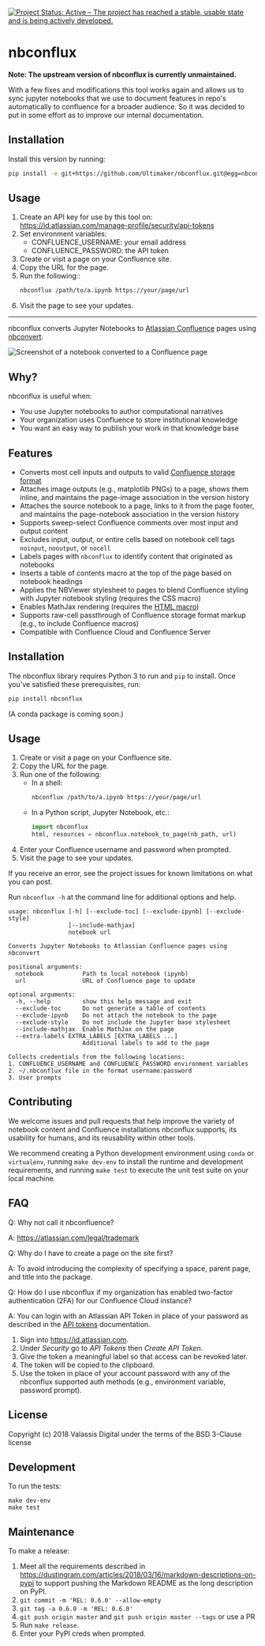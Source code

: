 [![Project Status: Active – The project has reached a stable, usable state and is being actively developed.](https://www.repostatus.org/badges/latest/active.svg)](https://www.repostatus.org/#active)

# nbconflux

**Note: The upstream version of nbconflux is currently unmaintained.** 

With a few fixes and modifications this tool works again and allows us to sync jupyter notebooks that we use to 
document features in repo's automatically to confluence for a broader audience. So it was decided to put in some effort
as to improve our internal documentation.

## Installation

Install this version by running:

```bash
pip install -e git+https://github.com/Ultimaker/nbconflux.git@egg=nbconflux
```

## Usage

1. Create an API key for use by this tool on: https://id.atlassian.com/manage-profile/security/api-tokens
2. Set environment variables: 
   * CONFLUENCE_USERNAME: your email address 
   * CONFLUENCE_PASSWORD: the API token
3. Create or visit a page on your Confluence site.
4. Copy the URL for the page.
5. Run the following::
    ```bash
    nbconflux /path/to/a.ipynb https://your/page/url
    ```
6. Visit the page to see your updates.

----------------------------------------------------------------

nbconflux converts Jupyter Notebooks to [Atlassian Confluence](https://www.atlassian.com/software/confluence)
pages using
[nbconvert](https://github.com/jupyter/nbconvert).

![Screenshot of a notebook converted to a Confluence page](etc/screenshot.png)

## Why?

nbconflux is useful when:

* You use Jupyter notebooks to author computational narratives
* Your organization uses Confluence to store institutional knowledge
* You want an easy way to publish your work in that knowledge base

## Features

* Converts most cell inputs and outputs to valid [Confluence storage format](https://confluence.atlassian.com/doc/confluence-storage-format-790796544.html)
* Attaches image outputs (e.g., matplotlib PNGs) to a page, shows them inline,
  and maintains the page-image association in the version history
* Attaches the source notebook to a page, links to it from the page footer, and
  maintains the page-notebook association in the version history
* Supports sweep-select Confluence comments over most input and output content
* Excludes input, output, or entire cells based on notebook cell tags `noinput`,
  `nooutput`, or `nocell`
* Labels pages with `nbconflux` to identify content that originated as notebooks
* Inserts a table of contents macro at the top of the page based on notebook
  headings
* Applies the NBViewer stylesheet to pages to blend Confluence styling with
  Jupyter notebook styling (requires the CSS macro)
* Enables MathJax rendering (requires the [HTML macro](https://confluence.atlassian.com/doc/html-macro-38273085.html))
* Supports raw-cell passthrough of Confluence storage format markup (e.g., to
  include Confluence macros)
* Compatible with Confluence Cloud and Confluence Server

## Installation

The nbconflux library requires Python 3 to run and `pip` to install.
Once you've satisfied these prerequisites, run:

```bash
pip install nbconflux
```

(A conda package is coming soon.)


## Usage

1. Create or visit a page on your Confluence site.
2. Copy the URL for the page.
3. Run one of the following:
    * In a shell:
        ```bash
        nbconflux /path/to/a.ipynb https://your/page/url
        ```
    * In a Python script, Jupyter Notebook, etc.:
        ```python
        import nbconflux
        html, resources = nbconflux.notebook_to_page(nb_path, url)
        ```
4. Enter your Confluence username and password when prompted.
5. Visit the page to see your updates.

If you receive an error, see the project issues for known limitations on what
you can post.

Run `nbconflux -h` at the command line for additional options and help.

```
usage: nbconflux [-h] [--exclude-toc] [--exclude-ipynb] [--exclude-style]
                 [--include-mathjax]
                 notebook url

Converts Jupyter Notebooks to Atlassian Confluence pages using nbconvert

positional arguments:
  notebook           Path to local notebook (ipynb)
  url                URL of Confluence page to update

optional arguments:
  -h, --help         show this help message and exit
  --exclude-toc      Do not generate a table of contents
  --exclude-ipynb    Do not attach the notebook to the page
  --exclude-style    Do not include the Jupyter base stylesheet
  --include-mathjax  Enable MathJax on the page
  --extra-labels EXTRA_LABELS [EXTRA_LABELS ...]
                     Additional labels to add to the page

Collects credentials from the following locations:
1. CONFLUENCE_USERNAME and CONFLUENCE_PASSWORD environment variables
2. ~/.nbconflux file in the format username:password
3. User prompts
```

## Contributing

We welcome issues and pull requests that help improve the variety of notebook
content and Confluence installations nbconflux supports, its usability for
humans, and its reusability within other tools.

We recommend creating a Python development environment using `conda` or
`virtualenv`, running `make dev-env` to install the runtime and development
requirements, and running `make test` to execute the unit test suite on your
local machine.

## FAQ

Q: Why not call it nbconfluence?

A: https://atlassian.com/legal/trademark

Q: Why do I have to create a page on the site first?

A: To avoid introducing the complexity of specifying a space, parent page, and
   title into the package.

Q: How do I use nbconflux if my organization has enabled two-factor
   authentication (2FA) for our Confluence Cloud instance?

A: You can login with an Atlassian API Token in place of your password as
   described in the [API tokens](https://confluence.atlassian.com/cloud/api-tokens-938839638.html)
   documentation.

   1. Sign into https://id.atlassian.com.
   2. Under *Security* go to *API Tokens* then *Create API Token*.
   3. Give the token a meaningful label so that access can be revoked later.
   4. The token will be copied to the clipboard.
   5. Use the token in place of your account password with any of the nbconflux
      supported auth methods (e.g., environment variable, password prompt).

## License

Copyright (c) 2018 Valassis Digital under the terms of the BSD 3-Clause license

## Development

To run the tests:

```
make dev-env
make test
```

## Maintenance

To make a release:

1. Meet all the requirements described in
   https://dustingram.com/articles/2018/03/16/markdown-descriptions-on-pypi
   to support pushing the Markdown README as the long description on PyPI.
2. `git commit -m 'REL: 0.6.0' --allow-empty`
3. `git tag -a 0.6.0 -m 'REL: 0.6.0'`
4. `git push origin master` and `git push origin master --tags` or use a PR
5. Run `make release`.
6. Enter your PyPI creds when prompted.
